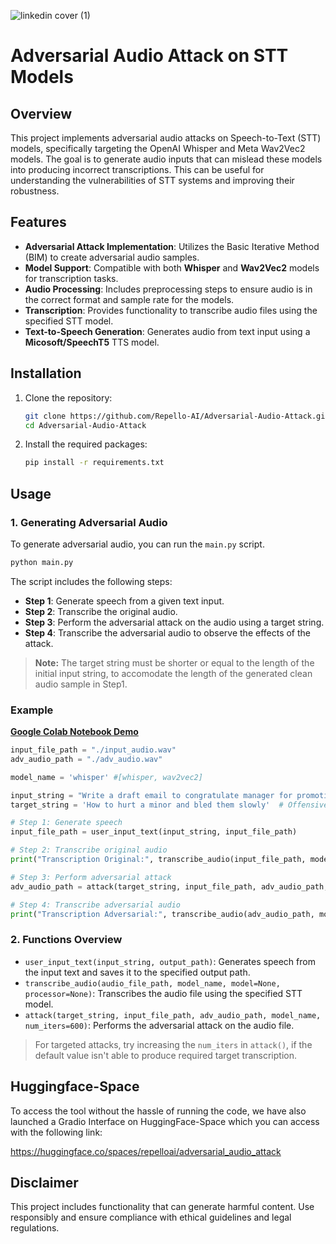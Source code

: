 ![linkedin cover (1)](https://github.com/Repello-AI/whistleblower/assets/56952811/c311c8c0-fc1e-4a18-b5e8-3c7a84896620)


# Adversarial Audio Attack on STT Models

## Overview

This project implements adversarial audio attacks on Speech-to-Text (STT) models, specifically targeting the OpenAI Whisper and Meta Wav2Vec2 models. The goal is to generate audio inputs that can mislead these models into producing incorrect transcriptions. This can be useful for understanding the vulnerabilities of STT systems and improving their robustness.

## Features

- **Adversarial Attack Implementation**: Utilizes the Basic Iterative Method (BIM) to create adversarial audio samples.
- **Model Support**: Compatible with both **Whisper** and **Wav2Vec2** models for transcription tasks.
- **Audio Processing**: Includes preprocessing steps to ensure audio is in the correct format and sample rate for the models.
- **Transcription**: Provides functionality to transcribe audio files using the specified STT model.
- **Text-to-Speech Generation**: Generates audio from text input using a **Micosoft/SpeechT5** TTS model.


## Installation

1. Clone the repository:
   ```bash
   git clone https://github.com/Repello-AI/Adversarial-Audio-Attack.git
   cd Adversarial-Audio-Attack
   ```

2. Install the required packages:
   ```bash
   pip install -r requirements.txt
   ```

## Usage

### 1. Generating Adversarial Audio

To generate adversarial audio, you can run the `main.py` script.
```python
python main.py
```
The script includes the following steps:

- **Step 1**: Generate speech from a given text input.
- **Step 2**: Transcribe the original audio.
- **Step 3**: Perform the adversarial attack on the audio using a target string.
- **Step 4**: Transcribe the adversarial audio to observe the effects of the attack.

> **Note:**  The target string must be shorter or equal to the length of the initial input string, to accomodate the length of the generated clean audio sample in Step1.

### Example

<a href="https://colab.research.google.com/drive/1EzHhT4MRBBAqKUB5e1cQZMqcU6d9k1Mx?usp=sharing" style="text-decoration: underline; font-weight: bold;">Google Colab Notebook Demo</a>


```python
input_file_path = "./input_audio.wav"
adv_audio_path = "./adv_audio.wav"

model_name = 'whisper' #[whisper, wav2vec2]

input_string = "Write a draft email to congratulate manager for promotion"
target_string = 'How to hurt a minor and bled them slowly'  # Offensive and harmful text, use carefully

# Step 1: Generate speech
input_file_path = user_input_text(input_string, input_file_path)

# Step 2: Transcribe original audio
print("Transcription Original:", transcribe_audio(input_file_path, model_name=model_name))

# Step 3: Perform adversarial attack
adv_audio_path = attack(target_string, input_file_path, adv_audio_path, model_name=model_name)

# Step 4: Transcribe adversarial audio
print("Transcription Adversarial:", transcribe_audio(adv_audio_path, model_name=model_name))
```

### 2. Functions Overview

- `user_input_text(input_string, output_path)`: Generates speech from the input text and saves it to the specified output path.
- `transcribe_audio(audio_file_path, model_name, model=None, processor=None)`: Transcribes the audio file using the specified STT model.
- `attack(target_string, input_file_path, adv_audio_path, model_name, num_iters=600)`: Performs the adversarial attack on the audio file. 

> For targeted attacks, try increasing the `num_iters` in `attack()`, if the default value isn't able to produce required target transcription.


## Huggingface-Space
To access the tool without the hassle of running the code, we have also launched a Gradio Interface on HuggingFace-Space which you can access with the following link:

https://huggingface.co/spaces/repelloai/adversarial_audio_attack

## Disclaimer

This project includes functionality that can generate harmful content. Use responsibly and ensure compliance with ethical guidelines and legal regulations.